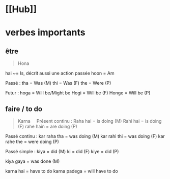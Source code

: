 # [[Hub]]

# verbes importants
## être

> Hona

hai ~= Is, décrit aussi une action passée
hoon = Am

Passé :
	tha = Was (M)
	thi = Was (F)
	the = Were (P)

Futur :
	hoga = Will be/Might be
	Hogi = Will be (F)
	Honge = Will be (P)

## faire / to do

> Karna
   
Présent continu : 
	Raha hai = is doing (M)
	Rahi hai = is doing (F)
	rahe hain = are doing (P)

Passé continu :
	kar raha tha = was doing (M)
	kar rahi thi = was doing (F)
	kar rahe the = were doing (P)

Passé simple :
	kiya = did (M)
	ki = did (F)
	kiye = did (P)

kiya gaya = was done (M)

karna hai = have to do
karna padega = will have to do

